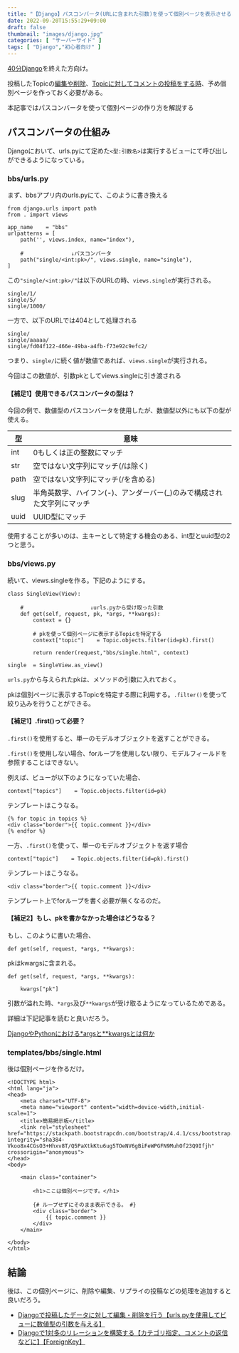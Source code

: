 ```yaml
---
title: "【Django】パスコンバータ(URLに含まれた引数)を使って個別ページを表示させる"
date: 2022-09-20T15:55:29+09:00
draft: false
thumbnail: "images/django.jpg"
categories: [ "サーバーサイド" ]
tags: [ "Django","初心者向け" ]
---
```


[40分Django](/post/startup-django/)を終えた方向け。

投稿したTopicの[編集や削除](/post/django-models-delete-and-edit/)、[Topicに対してコメントの投稿をする時](/post/django-models-foreignkey/)、予め個別ページを作っておく必要がある。

本記事ではパスコンバータを使って個別ページの作り方を解説する

## パスコンバータの仕組み

Djangoにおいて、urls.pyにて定めた`<型:引数名>`は実行するビューにて呼び出しができるようになっている。

### bbs/urls.py

まず、bbsアプリ内のurls.pyにて、このように書き換える

    
    from django.urls import path
    from . import views
    
    app_name    = "bbs"
    urlpatterns = [ 
        path('', views.index, name="index"),

        #               ↓パスコンバータ    
        path("single/<int:pk>/", views.single, name="single"),
    ]


この`"single/<int:pk>/"`は以下のURLの時、`views.single`が実行される。

    single/1/
    single/5/
    single/1000/

一方で、以下のURLでは404として処理される

    single/
    single/aaaaa/
    single/fd04f122-466e-49ba-a4fb-f73e92c9efc2/

つまり、`single/`に続く値が数値であれば、`views.single`が実行される。

今回はこの数値が、引数pkとしてviews.singleに引き渡される


#### 【補足1】使用できるパスコンバータの型は？

今回の例で、数値型のパスコンバータを使用したが、数値型以外にも以下の型が使える。

|型|意味|
|----|----|
|int|0もしくは正の整数にマッチ|
|str|空ではない文字列にマッチ(/は除く)|
|path|空ではない文字列にマッチ(/を含める)|
|slug|半角英数字、ハイフン(-)、アンダーバー(_)のみで構成された文字列にマッチ|
|uuid|UUID型にマッチ|

使用することが多いのは、主キーとして特定する機会のある、int型とuuid型の2つと思う。

### bbs/views.py

続いて、views.singleを作る。下記のようにする。


    class SingleView(View):
    
        #                     ↓urls.pyから受け取った引数
        def get(self, request, pk, *args, **kwargs):
            context = {}

            # pkを使って個別ページに表示するTopicを特定する    
            context["topic"]    = Topic.objects.filter(id=pk).first()
    
            return render(request,"bbs/single.html", context)
    
    single  = SingleView.as_view()


`urls.py`から与えられたpkは、メソッドの引数に入れておく。

pkは個別ページに表示するTopicを特定する際に利用する。`.filter()`を使って絞り込みを行うことができる。

#### 【補足1】.first()って必要？

`.first()`を使用すると、単一のモデルオブジェクトを返すことができる。

`.first()`を使用しない場合、forループを使用しない限り、モデルフィールドを参照することはできない。

例えば、ビューが以下のようになっていた場合、

    context["topics"]    = Topic.objects.filter(id=pk)

テンプレートはこうなる。

    {% for topic in topics %}
    <div class="border">{{ topic.comment }}</div>
    {% endfor %}

一方、`.first()`を使って、単一のモデルオブジェクトを返す場合

    context["topic"]    = Topic.objects.filter(id=pk).first()

テンプレートはこうなる。

    <div class="border">{{ topic.comment }}</div>

テンプレート上でforループを書く必要が無くなるのだ。


#### 【補足2】もし、pkを書かなかった場合はどうなる？

もし、このように書いた場合、

    def get(self, request, *args, **kwargs):

pkはkwargsに含まれる。

    def get(self, request, *args, **kwargs):

        kwargs["pk"]
    
引数が溢れた時、`*args`及び`**kwargs`が受け取るようになっているためである。

詳細は下記記事を読むと良いだろう。

[DjangoやPythonにおける*argsと**kwargsとは何か](/post/django-args-kwargs/)


### templates/bbs/single.html

後は個別ページを作るだけ。

    <!DOCTYPE html>
    <html lang="ja">
    <head>
        <meta charset="UTF-8">
        <meta name="viewport" content="width=device-width,initial-scale=1">
        <title>簡易掲示板</title>
        <link rel="stylesheet" href="https://stackpath.bootstrapcdn.com/bootstrap/4.4.1/css/bootstrap.min.css" integrity="sha384-Vkoo8x4CGsO3+Hhxv8T/Q5PaXtkKtu6ug5TOeNV6gBiFeWPGFN9MuhOf23Q9Ifjh" crossorigin="anonymous">
    </head>
    <body>
    
        <main class="container">

            <h1>ここは個別ページです。</h1>

            {# ループせずにそのまま表示できる。 #}
            <div class="border">
                {{ topic.comment }}
            </div>
        </main>

    </body>
    </html>


## 結論

後は、この個別ページに、削除や編集、リプライの投稿などの処理を追加すると良いだろう。

- [Djangoで投稿したデータに対して編集・削除を行う【urls.pyを使用してビューに数値型の引数を与える】](/post/django-models-delete-and-edit/)
- [Djangoで1対多のリレーションを構築する【カテゴリ指定、コメントの返信などに】【ForeignKey】](/post/django-models-foreignkey/)

